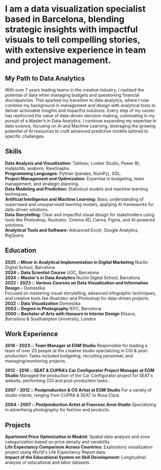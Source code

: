 # I am a data visualization specialist based in Barcelona, blending strategic insights with impactful visuals to tell compelling stories, with extensive experience in team and project management.

## My Path to Data Analytics
With over 7 years leading teams in the creative industry, I realized the potential of data when managing budgets and questioning financial discrepancies. This sparked my transition to data analytics, where I now combine my background in management and design with analytical tools to deliver actionable insights and impactful solutions. Every step of my career has reinforced the value of data-driven decision-making, culminating in my pursuit of a Master’s in Data Analytics. I continue expanding my expertise in data science, focusing on AI and Machine Learning, leveraging the growing potential of AI resources to craft advanced predictive models tailored to specific challenges.

## Skills
**Data Analysis and Visualization:** Tableau, Looker Studio, Power BI, matplotlib, seaborn, RawGraphs.        
**Programming Languages:** Python (pandas, NumPy), SQL.     
**Project Management and Optimization:** Expertise in budgeting, team management, and strategic planning.      
**Data Modeling and Prediction:** Statistical models and machine learning techniques.  
**Artificial Intelligence and Machine Learning:** Basic understanding of supervised and unsupervised learning models, applying AI frameworks for data-driven solutions.  
**Data Storytelling:** Clear and impactful visual design for stakeholders using tools like Photoshop, Illustrator, Cinema 4D, Canva, Figma, and AI-powered solutions.  
**Analytical Tools and Software:** Advanced Excel, Google Analytics, BigQuery.  
 
## Education
**2025 :: Minor in Analytical Implementation in Digital Marketing** Nuclio Digital School, Barcelona    
**2024 :: Data Scientist Course** UOC, Barcelona    
**2024 :: Master's in Data Analytics** Nuclio Digital School, Barcelona    
**2022 - 2023 :: Various Courses on Data Visualization and Information Design** – Domestika  
Focused on mastering visual storytelling, advanced infographic techniques, and creative tools like Illustrator and Photoshop for data-driven projects.         
**2022 :: Data Visualization** Domestika      
**2003 :: Degree in Photography** IEFC, Barcelona      
**2000 :: Bachelor of Arts with Honours in Interior Design** Elisava, *Barcelona* & Southampton University, *London*      

## Work Experience

**2016 - 2023 :: Team Manager at EGM Studio**
Responsible for leading a team of over 20 people at the creative studio specializing in CGI & post-production. Tasks included budgeting, recruiting personnel, and managing/monitoring projects.

**2012 - 2016 :: SEAT & CUPRA’s Car Configurator Project Manager at EGM Studio**
Managed the production of the Car Configurator project for SEAT’s website, performing CGI and post-production tasks.

**2007 - 2012 :: Postproduction & CG Artist at EGM Studio**
For a variety of studio clients, ranging from CUPRA & SEAT to Rosa Clará.

**2004 - 2007 :: Postproduction Artist at Francesc Arnó Studio**
Specializing in advertising photography for fashion and products.

## Projects

**Apartment Price Optimization in Madrid:** Spatial data analysis and zone categorization based on price density and variability.  
**Life Expectancy Comparison Across Countries:** Exploratory visualization project using World's Life Expectancy Report data.  
**Impact of the Educational System on Skill Development:** Longitudinal analysis of educational and labor datasets.  
